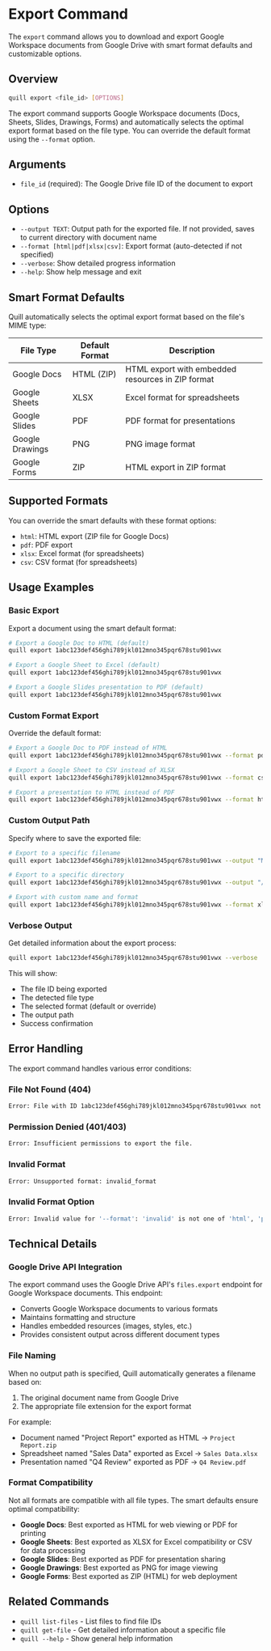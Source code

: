 # Export Command

The `export` command allows you to download and export Google Workspace documents from Google Drive with smart format defaults and customizable options.

## Overview

```bash
quill export <file_id> [OPTIONS]
```

The export command supports Google Workspace documents (Docs, Sheets, Slides, Drawings, Forms) and automatically selects the optimal export format based on the file type. You can override the default format using the `--format` option.

## Arguments

- `file_id` (required): The Google Drive file ID of the document to export

## Options

- `--output TEXT`: Output path for the exported file. If not provided, saves to current directory with document name
- `--format [html|pdf|xlsx|csv]`: Export format (auto-detected if not specified)
- `--verbose`: Show detailed progress information
- `--help`: Show help message and exit

## Smart Format Defaults

Quill automatically selects the optimal export format based on the file's MIME type:

| File Type | Default Format | Description |
|-----------|----------------|-------------|
| Google Docs | HTML (ZIP) | HTML export with embedded resources in ZIP format |
| Google Sheets | XLSX | Excel format for spreadsheets |
| Google Slides | PDF | PDF format for presentations |
| Google Drawings | PNG | PNG image format |
| Google Forms | ZIP | HTML export in ZIP format |

## Supported Formats

You can override the smart defaults with these format options:

- `html`: HTML export (ZIP file for Google Docs)
- `pdf`: PDF export
- `xlsx`: Excel format (for spreadsheets)
- `csv`: CSV format (for spreadsheets)

## Usage Examples

### Basic Export

Export a document using the smart default format:

```bash
# Export a Google Doc to HTML (default)
quill export 1abc123def456ghi789jkl012mno345pqr678stu901vwx

# Export a Google Sheet to Excel (default)
quill export 1abc123def456ghi789jkl012mno345pqr678stu901vwx

# Export a Google Slides presentation to PDF (default)
quill export 1abc123def456ghi789jkl012mno345pqr678stu901vwx
```

### Custom Format Export

Override the default format:

```bash
# Export a Google Doc to PDF instead of HTML
quill export 1abc123def456ghi789jkl012mno345pqr678stu901vwx --format pdf

# Export a Google Sheet to CSV instead of XLSX
quill export 1abc123def456ghi789jkl012mno345pqr678stu901vwx --format csv

# Export a presentation to HTML instead of PDF
quill export 1abc123def456ghi789jkl012mno345pqr678stu901vwx --format html
```

### Custom Output Path

Specify where to save the exported file:

```bash
# Export to a specific filename
quill export 1abc123def456ghi789jkl012mno345pqr678stu901vwx --output "My Report.pdf"

# Export to a specific directory
quill export 1abc123def456ghi789jkl012mno345pqr678stu901vwx --output "/path/to/exports/document.pdf"

# Export with custom name and format
quill export 1abc123def456ghi789jkl012mno345pqr678stu901vwx --format xlsx --output "Data Analysis.xlsx"
```

### Verbose Output

Get detailed information about the export process:

```bash
quill export 1abc123def456ghi789jkl012mno345pqr678stu901vwx --verbose
```

This will show:
- The file ID being exported
- The detected file type
- The selected format (default or override)
- The output path
- Success confirmation

## Error Handling

The export command handles various error conditions:

### File Not Found (404)
```bash
Error: File with ID 1abc123def456ghi789jkl012mno345pqr678stu901vwx not found.
```

### Permission Denied (401/403)
```bash
Error: Insufficient permissions to export the file.
```

### Invalid Format
```bash
Error: Unsupported format: invalid_format
```

### Invalid Format Option
```bash
Error: Invalid value for '--format': 'invalid' is not one of 'html', 'pdf', 'xlsx', 'csv'.
```

## Technical Details

### Google Drive API Integration

The export command uses the Google Drive API's `files.export` endpoint for Google Workspace documents. This endpoint:

- Converts Google Workspace documents to various formats
- Maintains formatting and structure
- Handles embedded resources (images, styles, etc.)
- Provides consistent output across different document types

### File Naming

When no output path is specified, Quill automatically generates a filename based on:

1. The original document name from Google Drive
2. The appropriate file extension for the export format

For example:
- Document named "Project Report" exported as HTML → `Project Report.zip`
- Spreadsheet named "Sales Data" exported as Excel → `Sales Data.xlsx`
- Presentation named "Q4 Review" exported as PDF → `Q4 Review.pdf`

### Format Compatibility

Not all formats are compatible with all file types. The smart defaults ensure optimal compatibility:

- **Google Docs**: Best exported as HTML for web viewing or PDF for printing
- **Google Sheets**: Best exported as XLSX for Excel compatibility or CSV for data processing
- **Google Slides**: Best exported as PDF for presentation sharing
- **Google Drawings**: Best exported as PNG for image viewing
- **Google Forms**: Best exported as ZIP (HTML) for web deployment

## Related Commands

- `quill list-files` - List files to find file IDs
- `quill get-file` - Get detailed information about a specific file
- `quill --help` - Show general help information 